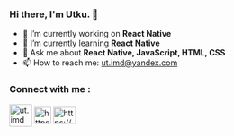 ### Hi there, I'm Utku. 👋

<!-- **utkuimd/utkuimd** is a ✨ _special_ ✨ repository because its `README.md` (this file) appears on your GitHub profile. -->

- 🔭 I’m currently working on **React Native**
- 🌱 I’m currently learning **React Native**
- 💬 Ask me about **React Native, JavaScript, HTML, CSS**
- 📫 How to reach me: ut.imd@yandex.com

<h3 align="left">Connect with me :</h3>
<p align="left">
<a href="mailto:ut.imd@yandex.com" target="blank"><img align="center" src="https://brandeps.com/icon-download/E/Email-icon-vector-05.svg" alt="ut.imd@yandex.com" height="40" width="40" /></a>
<a href="https://www.linkedin.com/in/utkuimdat/" target="blank"><img align="center" src="https://velanovascular.com/wp-content/uploads/2020/06/LinkedIn.png" alt="https://www.linkedin.com/in/utkuimdat/" height="30" width="30" /></a>
<a href="https://www.hackerrank.com/ut_imd" target="blank"><img align="center" src="https://raw.githubusercontent.com/rahuldkjain/github-profile-readme-generator/master/src/images/icons/Social/hackerrank.svg" alt="https://www.hackerrank.com/ut_imd" height="30" width="40" /></a>
</p>

